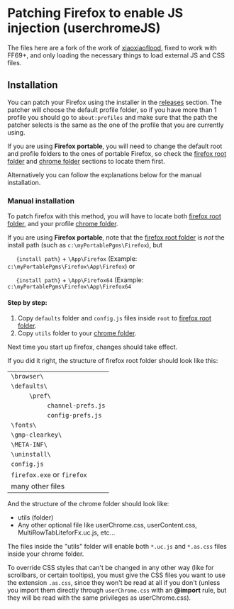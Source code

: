 <h1>Patching Firefox to enable JS injection (userchromeJS)</h1>
<p>The files here are a fork of the work of <a href="https://github.com/xiaoxiaoflood/firefox-scripts">xiaoxiaoflood</a>, fixed to work with FF69+, and only loading the necessary things to load external JS and CSS files.</p>

<h2>Installation</h2>
<p>You can patch your Firefox using the installer in the <a href="https://github.com/Izheil/Quantum-Nox-Firefox-Dark-Full-Theme/releases">releases</a> section. The patcher will choose the default profile folder, so if you have more than 1 profile you should go to <code>about:profiles</code> and make sure that the path the patcher selects is the same as the one of the profile that you are currently using.</p>

If you are using <b>Firefox portable</b>, you will need to change the default root and profile folders to the ones of portable Firefox, so check the <a href="https://github.com/Izheil/Quantum-Nox-Firefox-Dark-Full-Theme/wiki/Chrome-and-Root-folders#firefox-root-folder">firefox root folder</a> and <a href="https://github.com/Izheil/Quantum-Nox-Firefox-Dark-Full-Theme/wiki/Chrome-and-Root-folders#the-chrome-folder">chrome folder</a> sections to locate them first.</b>

<p>Alternatively you can follow the explanations below for the manual installation.</p>

<h3>Manual installation</h3>
<p>To patch firefox with this method, you will have to locate both <a href="https://github.com/Izheil/Quantum-Nox-Firefox-Dark-Full-Theme/wiki/Chrome-and-Root-folders#firefox-root-folder">firefox root folder</a>, and your profile <a href="https://github.com/Izheil/Quantum-Nox-Firefox-Dark-Full-Theme/wiki/Chrome-and-Root-folders#the-chrome-folder">chrome folder</a>.</p>

If you are using <b>Firefox portable</b>, note that the <a href="https://github.com/Izheil/Quantum-Nox-Firefox-Dark-Full-Theme/wiki/Chrome-and-Root-folders#firefox-root-folder">firefox root folder</a> is *not* the install path (such as `c:\myPortablePgms\Firefox`), but 

&nbsp;&nbsp;&nbsp;&nbsp;&nbsp;`{install path}` + `\App\Firefox` (Example: `c:\myPortablePgms\Firefox\App\Firefox`) or

&nbsp;&nbsp;&nbsp;&nbsp;&nbsp;`{install path}` + `\App\Firefox64` (Example: `c:\myPortablePgms\Firefox\App\Firefox64` 


<h4>Step by step:</h4>
<ol>
  <li>Copy <code>defaults</code> folder and <code>config.js</code> files inside <code>root</code> to <a href="https://github.com/Izheil/Quantum-Nox-Firefox-Dark-Full-Theme/wiki/Chrome-and-Root-folders#firefox-root-folder">firefox root folder</a>.</li>
  <li>Copy <code>utils</code> folder to your <a href="https://github.com/Izheil/Quantum-Nox-Firefox-Dark-Full-Theme/wiki/Chrome-and-Root-folders#the-chrome-folder">chrome folder</a>.</li>
</ol>

<p>Next time you start up firefox, changes should take effect.</p>

<p>If you did it right, the structure of firefox root folder should look like this:</p>

<table>
  <tr>
    <td><code>\browser\</td>
  </tr>
  <tr>
    <td><code>\defaults\</td>
  </tr>
  <tr>
    <td><code>&nbsp;&nbsp;&nbsp;&nbsp;&nbsp;\pref\</td>
  </tr>
  <tr>
    <td><code>&nbsp;&nbsp;&nbsp;&nbsp;&nbsp;&nbsp;&nbsp;&nbsp;&nbsp;&nbsp;channel-prefs.js</td>
  </tr>
  <tr>
    <td><code>&nbsp;&nbsp;&nbsp;&nbsp;&nbsp;&nbsp;&nbsp;&nbsp;&nbsp;&nbsp;config-prefs.js</td>
  </tr>
  <tr>
    <td><code>\fonts\</td>
  </tr>
  <tr>
    <td><code>\gmp-clearkey\</td>
  </tr>
  <tr>
    <td><code>\META-INF\</td>
  </tr>
  <tr>
    <td><code>\uninstall\</td>
  </tr>
  <tr>
    <td><code>config.js</td>
  </tr>
  <tr>
    <td><code>firefox.exe</code> or <code>firefox</td>
  </tr>
  <tr>
    <td>many other files</td>
  </tr>
</table>

<p>And the structure of the chrome folder should look like:</p>
<ul>
  <li>utils (folder)</li>
  <li>Any other optional file like userChrome.css, userContent.css, MultiRowTabLiteforFx.uc.js, etc...</li>
</ul>

<p>The files inside the "utils" folder will enable both <code>*.uc.js</code> and <code>*.as.css</code> files inside your chrome folder.</p>
<p>To override CSS styles that can't be changed in any other way (like for scrollbars, or certain tooltips), you must give the CSS files you want to use the extension <code>.as.css</code>, since they won't be read at all if you don't (unless you import them directly through <code>userChrome.css</code> with an <b>@import</b> rule, but they will be read with the same privileges as userChrome.css).</p>
